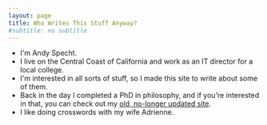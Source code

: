 ```yaml
---
layout: page
title: Who Writes This Stuff Anyway?
#subtitle: no subtitle
---
```


- I'm Andy Specht.
- I live on the Central Coast of California and work as an IT director for a local college.
- I'm interested in all sorts of stuff, so I made this site to write about some of them. 
- Back in the day I completed a PhD in philosophy, and if you're interested in that, you can check out my [old, no-longer updated site](https://sites.google.com/site/spechtaf81/home).
- I like doing crosswords with my wife Adrienne.

